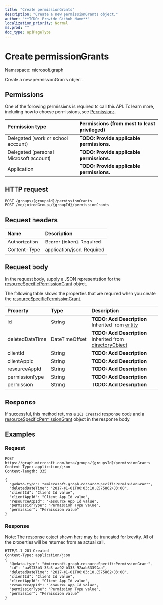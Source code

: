 ```yaml
---
title: "Create permissionGrants"
description: "Create a new permissionGrants object."
author: "**TODO: Provide Github Name**"
localization_priority: Normal
ms.prod: ""
doc_type: apiPageType
---
```


# Create permissionGrants

Namespace: microsoft.graph

Create a new permissionGrants object.

## Permissions
One of the following permissions is required to call this API. To learn more, including how to choose permissions, see [Permissions](/concepts/permissions-reference.md).

|Permission type|Permissions (from most to least privileged)|
|:---|:---|
|Delegated (work or school account)|**TODO: Provide applicable permissions.**|
|Delegated (personal Microsoft account)|**TODO: Provide applicable permissions.**|
|Application|**TODO: Provide applicable permissions.**|

## HTTP request
<!-- {
  "blockType": "ignored"
}
-->
``` http
POST /groups/{groupsId}/permissionGrants
POST /me/joinedGroups/{groupId}/permissionGrants
```

## Request headers
|Name|Description|
|:---|:---|
|Authorization|Bearer {token}. Required|
|Content-Type|application/json. Required|

## Request body
In the request body, supply a JSON representation for the [resourceSpecificPermissionGrant](../resources/resourcespecificpermissiongrant.md) object.

The following table shows the properties that are required when you create the [resourceSpecificPermissionGrant](../resources/resourcespecificpermissiongrant.md).

|Property|Type|Description|
|:---|:---|:---|
|id|String|**TODO: Add Description** Inherited from [entity](../resources/entity.md)|
|deletedDateTime|DateTimeOffset|**TODO: Add Description** Inherited from [directoryObject](../resources/directoryobject.md)|
|clientId|String|**TODO: Add Description**|
|clientAppId|String|**TODO: Add Description**|
|resourceAppId|String|**TODO: Add Description**|
|permissionType|String|**TODO: Add Description**|
|permission|String|**TODO: Add Description**|



## Response
If successful, this method returns a `201 Created` response code and a [resourceSpecificPermissionGrant](../resources/resourcespecificpermissiongrant.md) object in the response body.

## Examples

### Request
<!-- {
  "blockType": "request",
  "name": "create_resourcespecificpermissiongrant_from_permissiongrants"
}
-->
``` http
POST https://graph.microsoft.com/beta/groups/{groupsId}/permissionGrants
Content-Type: application/json
Content-length: 335

{
  "@odata.type": "#microsoft.graph.resourceSpecificPermissionGrant",
  "deletedDateTime": "2017-01-01T00:03:10.8575862+03:00",
  "clientId": "Client Id value",
  "clientAppId": "Client App Id value",
  "resourceAppId": "Resource App Id value",
  "permissionType": "Permission Type value",
  "permission": "Permission value"
}
```

### Response
Note: The response object shown here may be truncated for brevity. All of the properties will be returned from an actual call.
<!-- {
  "blockType": "response",
  "truncated": true,
  "@odata.type": "microsoft.graph.resourcespecificpermissiongrant"
}
-->
``` http
HTTP/1.1 201 Created
Content-Type: application/json
{
  "@odata.type": "#microsoft.graph.resourceSpecificPermissionGrant",
  "id": "aa9233b3-33b3-aa92-b333-92aab33392aa",
  "deletedDateTime": "2017-01-01T00:03:10.8575862+03:00",
  "clientId": "Client Id value",
  "clientAppId": "Client App Id value",
  "resourceAppId": "Resource App Id value",
  "permissionType": "Permission Type value",
  "permission": "Permission value"
}
```

